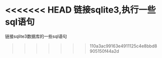 <<<<<<< HEAD
链接sqlite3,执行一些sql语句
=======
链接sqlite3数据库的一些sql语句
>>>>>>> 110a3ac99163e4911125c4e8bbd8905150f44a2d
